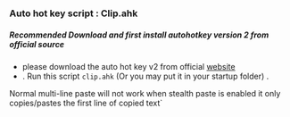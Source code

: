 ### Auto hot key script : Clip.ahk
##### Recommended Download and first install autohotkey version 2 from official source
- please download the auto hot key v2 from official [website](https://www.autohotkey.com/)
- . Run this script `clip.ahk` (Or you may put it in your startup folder) .

Normal multi-line paste will not work when stealth paste is enabled
it only copies/pastes the first line of copied text`
